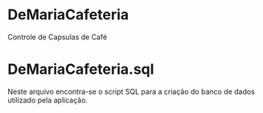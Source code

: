 # DeMariaCafeteria
Controle de Capsulas de Café

# DeMariaCafeteria.sql
Neste arquivo encontra-se o script SQL para a criação do banco de dados utilizado pela aplicação.
